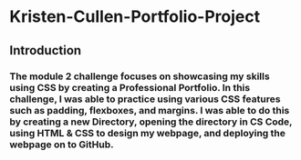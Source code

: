 # Kristen-Cullen-Portfolio-Project
## Introduction
### The module 2 challenge focuses on showcasing my skills using CSS by creating a Professional Portfolio. In this challenge, I was able to practice using various CSS features such as padding, flexboxes, and margins. I was able to do this by creating a new Directory, opening the directory in CS Code, using HTML & CSS to design my webpage, and deploying the webpage on to GitHub.
